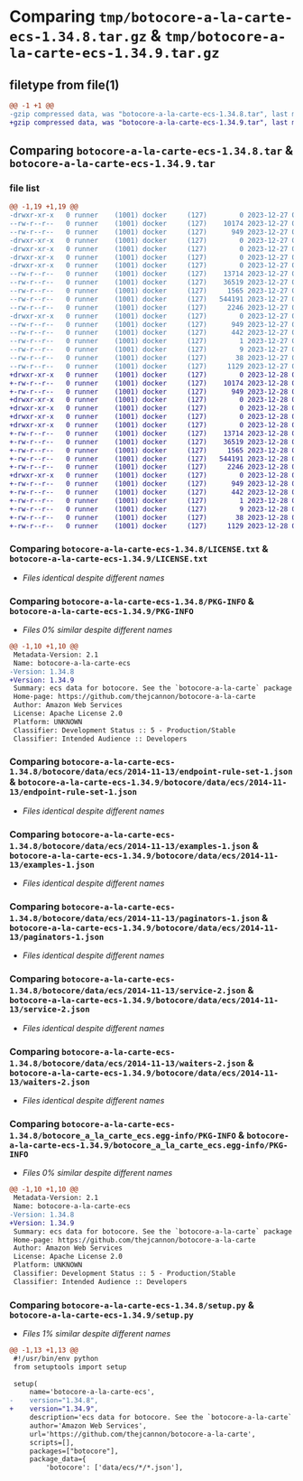 # Comparing `tmp/botocore-a-la-carte-ecs-1.34.8.tar.gz` & `tmp/botocore-a-la-carte-ecs-1.34.9.tar.gz`

## filetype from file(1)

```diff
@@ -1 +1 @@
-gzip compressed data, was "botocore-a-la-carte-ecs-1.34.8.tar", last modified: Wed Dec 27 01:06:47 2023, max compression
+gzip compressed data, was "botocore-a-la-carte-ecs-1.34.9.tar", last modified: Thu Dec 28 01:06:49 2023, max compression
```

## Comparing `botocore-a-la-carte-ecs-1.34.8.tar` & `botocore-a-la-carte-ecs-1.34.9.tar`

### file list

```diff
@@ -1,19 +1,19 @@
-drwxr-xr-x   0 runner    (1001) docker     (127)        0 2023-12-27 01:06:47.619326 botocore-a-la-carte-ecs-1.34.8/
--rw-r--r--   0 runner    (1001) docker     (127)    10174 2023-12-27 01:06:47.000000 botocore-a-la-carte-ecs-1.34.8/LICENSE.txt
--rw-r--r--   0 runner    (1001) docker     (127)      949 2023-12-27 01:06:47.619326 botocore-a-la-carte-ecs-1.34.8/PKG-INFO
-drwxr-xr-x   0 runner    (1001) docker     (127)        0 2023-12-27 01:06:47.615326 botocore-a-la-carte-ecs-1.34.8/botocore/
-drwxr-xr-x   0 runner    (1001) docker     (127)        0 2023-12-27 01:06:47.615326 botocore-a-la-carte-ecs-1.34.8/botocore/data/
-drwxr-xr-x   0 runner    (1001) docker     (127)        0 2023-12-27 01:06:47.615326 botocore-a-la-carte-ecs-1.34.8/botocore/data/ecs/
-drwxr-xr-x   0 runner    (1001) docker     (127)        0 2023-12-27 01:06:47.619326 botocore-a-la-carte-ecs-1.34.8/botocore/data/ecs/2014-11-13/
--rw-r--r--   0 runner    (1001) docker     (127)    13714 2023-12-27 01:06:29.000000 botocore-a-la-carte-ecs-1.34.8/botocore/data/ecs/2014-11-13/endpoint-rule-set-1.json
--rw-r--r--   0 runner    (1001) docker     (127)    36519 2023-12-27 01:06:29.000000 botocore-a-la-carte-ecs-1.34.8/botocore/data/ecs/2014-11-13/examples-1.json
--rw-r--r--   0 runner    (1001) docker     (127)     1565 2023-12-27 01:06:29.000000 botocore-a-la-carte-ecs-1.34.8/botocore/data/ecs/2014-11-13/paginators-1.json
--rw-r--r--   0 runner    (1001) docker     (127)   544191 2023-12-27 01:06:29.000000 botocore-a-la-carte-ecs-1.34.8/botocore/data/ecs/2014-11-13/service-2.json
--rw-r--r--   0 runner    (1001) docker     (127)     2246 2023-12-27 01:06:29.000000 botocore-a-la-carte-ecs-1.34.8/botocore/data/ecs/2014-11-13/waiters-2.json
-drwxr-xr-x   0 runner    (1001) docker     (127)        0 2023-12-27 01:06:47.619326 botocore-a-la-carte-ecs-1.34.8/botocore_a_la_carte_ecs.egg-info/
--rw-r--r--   0 runner    (1001) docker     (127)      949 2023-12-27 01:06:47.000000 botocore-a-la-carte-ecs-1.34.8/botocore_a_la_carte_ecs.egg-info/PKG-INFO
--rw-r--r--   0 runner    (1001) docker     (127)      442 2023-12-27 01:06:47.000000 botocore-a-la-carte-ecs-1.34.8/botocore_a_la_carte_ecs.egg-info/SOURCES.txt
--rw-r--r--   0 runner    (1001) docker     (127)        1 2023-12-27 01:06:47.000000 botocore-a-la-carte-ecs-1.34.8/botocore_a_la_carte_ecs.egg-info/dependency_links.txt
--rw-r--r--   0 runner    (1001) docker     (127)        9 2023-12-27 01:06:47.000000 botocore-a-la-carte-ecs-1.34.8/botocore_a_la_carte_ecs.egg-info/top_level.txt
--rw-r--r--   0 runner    (1001) docker     (127)       38 2023-12-27 01:06:47.619326 botocore-a-la-carte-ecs-1.34.8/setup.cfg
--rw-r--r--   0 runner    (1001) docker     (127)     1129 2023-12-27 01:06:47.000000 botocore-a-la-carte-ecs-1.34.8/setup.py
+drwxr-xr-x   0 runner    (1001) docker     (127)        0 2023-12-28 01:06:49.258337 botocore-a-la-carte-ecs-1.34.9/
+-rw-r--r--   0 runner    (1001) docker     (127)    10174 2023-12-28 01:06:49.000000 botocore-a-la-carte-ecs-1.34.9/LICENSE.txt
+-rw-r--r--   0 runner    (1001) docker     (127)      949 2023-12-28 01:06:49.258337 botocore-a-la-carte-ecs-1.34.9/PKG-INFO
+drwxr-xr-x   0 runner    (1001) docker     (127)        0 2023-12-28 01:06:49.254337 botocore-a-la-carte-ecs-1.34.9/botocore/
+drwxr-xr-x   0 runner    (1001) docker     (127)        0 2023-12-28 01:06:49.254337 botocore-a-la-carte-ecs-1.34.9/botocore/data/
+drwxr-xr-x   0 runner    (1001) docker     (127)        0 2023-12-28 01:06:49.254337 botocore-a-la-carte-ecs-1.34.9/botocore/data/ecs/
+drwxr-xr-x   0 runner    (1001) docker     (127)        0 2023-12-28 01:06:49.254337 botocore-a-la-carte-ecs-1.34.9/botocore/data/ecs/2014-11-13/
+-rw-r--r--   0 runner    (1001) docker     (127)    13714 2023-12-28 01:06:26.000000 botocore-a-la-carte-ecs-1.34.9/botocore/data/ecs/2014-11-13/endpoint-rule-set-1.json
+-rw-r--r--   0 runner    (1001) docker     (127)    36519 2023-12-28 01:06:26.000000 botocore-a-la-carte-ecs-1.34.9/botocore/data/ecs/2014-11-13/examples-1.json
+-rw-r--r--   0 runner    (1001) docker     (127)     1565 2023-12-28 01:06:26.000000 botocore-a-la-carte-ecs-1.34.9/botocore/data/ecs/2014-11-13/paginators-1.json
+-rw-r--r--   0 runner    (1001) docker     (127)   544191 2023-12-28 01:06:26.000000 botocore-a-la-carte-ecs-1.34.9/botocore/data/ecs/2014-11-13/service-2.json
+-rw-r--r--   0 runner    (1001) docker     (127)     2246 2023-12-28 01:06:26.000000 botocore-a-la-carte-ecs-1.34.9/botocore/data/ecs/2014-11-13/waiters-2.json
+drwxr-xr-x   0 runner    (1001) docker     (127)        0 2023-12-28 01:06:49.258337 botocore-a-la-carte-ecs-1.34.9/botocore_a_la_carte_ecs.egg-info/
+-rw-r--r--   0 runner    (1001) docker     (127)      949 2023-12-28 01:06:49.000000 botocore-a-la-carte-ecs-1.34.9/botocore_a_la_carte_ecs.egg-info/PKG-INFO
+-rw-r--r--   0 runner    (1001) docker     (127)      442 2023-12-28 01:06:49.000000 botocore-a-la-carte-ecs-1.34.9/botocore_a_la_carte_ecs.egg-info/SOURCES.txt
+-rw-r--r--   0 runner    (1001) docker     (127)        1 2023-12-28 01:06:49.000000 botocore-a-la-carte-ecs-1.34.9/botocore_a_la_carte_ecs.egg-info/dependency_links.txt
+-rw-r--r--   0 runner    (1001) docker     (127)        9 2023-12-28 01:06:49.000000 botocore-a-la-carte-ecs-1.34.9/botocore_a_la_carte_ecs.egg-info/top_level.txt
+-rw-r--r--   0 runner    (1001) docker     (127)       38 2023-12-28 01:06:49.258337 botocore-a-la-carte-ecs-1.34.9/setup.cfg
+-rw-r--r--   0 runner    (1001) docker     (127)     1129 2023-12-28 01:06:49.000000 botocore-a-la-carte-ecs-1.34.9/setup.py
```

### Comparing `botocore-a-la-carte-ecs-1.34.8/LICENSE.txt` & `botocore-a-la-carte-ecs-1.34.9/LICENSE.txt`

 * *Files identical despite different names*

### Comparing `botocore-a-la-carte-ecs-1.34.8/PKG-INFO` & `botocore-a-la-carte-ecs-1.34.9/PKG-INFO`

 * *Files 0% similar despite different names*

```diff
@@ -1,10 +1,10 @@
 Metadata-Version: 2.1
 Name: botocore-a-la-carte-ecs
-Version: 1.34.8
+Version: 1.34.9
 Summary: ecs data for botocore. See the `botocore-a-la-carte` package for more info.
 Home-page: https://github.com/thejcannon/botocore-a-la-carte
 Author: Amazon Web Services
 License: Apache License 2.0
 Platform: UNKNOWN
 Classifier: Development Status :: 5 - Production/Stable
 Classifier: Intended Audience :: Developers
```

### Comparing `botocore-a-la-carte-ecs-1.34.8/botocore/data/ecs/2014-11-13/endpoint-rule-set-1.json` & `botocore-a-la-carte-ecs-1.34.9/botocore/data/ecs/2014-11-13/endpoint-rule-set-1.json`

 * *Files identical despite different names*

### Comparing `botocore-a-la-carte-ecs-1.34.8/botocore/data/ecs/2014-11-13/examples-1.json` & `botocore-a-la-carte-ecs-1.34.9/botocore/data/ecs/2014-11-13/examples-1.json`

 * *Files identical despite different names*

### Comparing `botocore-a-la-carte-ecs-1.34.8/botocore/data/ecs/2014-11-13/paginators-1.json` & `botocore-a-la-carte-ecs-1.34.9/botocore/data/ecs/2014-11-13/paginators-1.json`

 * *Files identical despite different names*

### Comparing `botocore-a-la-carte-ecs-1.34.8/botocore/data/ecs/2014-11-13/service-2.json` & `botocore-a-la-carte-ecs-1.34.9/botocore/data/ecs/2014-11-13/service-2.json`

 * *Files identical despite different names*

### Comparing `botocore-a-la-carte-ecs-1.34.8/botocore/data/ecs/2014-11-13/waiters-2.json` & `botocore-a-la-carte-ecs-1.34.9/botocore/data/ecs/2014-11-13/waiters-2.json`

 * *Files identical despite different names*

### Comparing `botocore-a-la-carte-ecs-1.34.8/botocore_a_la_carte_ecs.egg-info/PKG-INFO` & `botocore-a-la-carte-ecs-1.34.9/botocore_a_la_carte_ecs.egg-info/PKG-INFO`

 * *Files 0% similar despite different names*

```diff
@@ -1,10 +1,10 @@
 Metadata-Version: 2.1
 Name: botocore-a-la-carte-ecs
-Version: 1.34.8
+Version: 1.34.9
 Summary: ecs data for botocore. See the `botocore-a-la-carte` package for more info.
 Home-page: https://github.com/thejcannon/botocore-a-la-carte
 Author: Amazon Web Services
 License: Apache License 2.0
 Platform: UNKNOWN
 Classifier: Development Status :: 5 - Production/Stable
 Classifier: Intended Audience :: Developers
```

### Comparing `botocore-a-la-carte-ecs-1.34.8/setup.py` & `botocore-a-la-carte-ecs-1.34.9/setup.py`

 * *Files 1% similar despite different names*

```diff
@@ -1,13 +1,13 @@
 #!/usr/bin/env python
 from setuptools import setup
 
 setup(
     name='botocore-a-la-carte-ecs',
-    version="1.34.8",
+    version="1.34.9",
     description='ecs data for botocore. See the `botocore-a-la-carte` package for more info.',
     author='Amazon Web Services',
     url='https://github.com/thejcannon/botocore-a-la-carte',
     scripts=[],
     packages=["botocore"],
     package_data={
         'botocore': ['data/ecs/*/*.json'],
```

